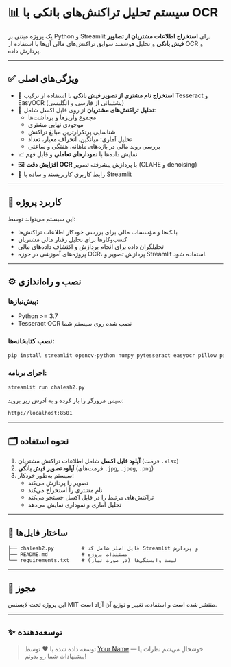 # 📊 سیستم تحلیل تراکنش‌های بانکی با OCR

یک پروژه مبتنی بر Python و Streamlit برای **استخراج اطلاعات مشتریان از تصاویر فیش بانکی** و تحلیل هوشمند سوابق تراکنش‌های مالی آن‌ها با استفاده از OCR و پردازش داده.

---

## ✅ ویژگی‌های اصلی

- 🎯 **استخراج نام مشتری از تصویر فیش بانکی** با استفاده از ترکیب Tesseract و EasyOCR (پشتیبانی از فارسی و انگلیسی)
- 🧠 **تحلیل تراکنش‌های مشتریان** از روی فایل اکسل شامل:
  - مجموع واریزها و برداشت‌ها
  - موجودی نهایی مشتری
  - شناسایی پرتکرارترین مبالغ تراکنش
  - تحلیل آماری: میانگین، انحراف معیار، تعداد
  - بررسی روند مالی در بازه‌های ماهانه، هفتگی و ساعتی
- 📈 نمایش داده‌ها با **نمودارهای تعاملی** و قابل فهم
- 🖼️ **افزایش دقت OCR** با پردازش پیشرفته تصویر (CLAHE و denoising)
- 📂 رابط کاربری کاربرپسند و ساده با Streamlit

---

## 🎯 کاربرد پروژه

این سیستم می‌تواند توسط:
- بانک‌ها و مؤسسات مالی برای بررسی خودکار اطلاعات تراکنش‌ها
- کسب‌وکارها برای تحلیل رفتار مالی مشتریان
- تحلیلگران داده برای انجام پردازش و اکتشاف داده‌های مالی
- پروژه‌های آموزشی در حوزه OCR، پردازش تصویر و Streamlit
استفاده شود.

---

## ⚙️ نصب و راه‌اندازی

### پیش‌نیازها:

- Python >= 3.7
- Tesseract OCR نصب شده روی سیستم شما

### نصب کتابخانه‌ها:
```bash
pip install streamlit opencv-python numpy pytesseract easyocr pillow pandas matplotlib
```

### اجرای برنامه:
```bash
streamlit run chalesh2.py
```

سپس مرورگر را باز کرده و به آدرس زیر بروید:
```
http://localhost:8501
```

---

## 🗂️ نحوه استفاده

1. **آپلود فایل اکسل** شامل اطلاعات تراکنش مشتریان (فرمت `.xlsx`)
2. **آپلود تصویر فیش بانکی** (فرمت‌های `.jpg`, `.jpeg`, `.png`)
3. سیستم به‌طور خودکار:
   - تصویر را پردازش می‌کند
   - نام مشتری را استخراج می‌کند
   - تراکنش‌های مرتبط را در فایل اکسل جستجو می‌کند
   - تحلیل آماری و نموداری نمایش می‌دهد

---

## 🧾 ساختار فایل‌ها
```
├── chalesh2.py         # فایل اصلی شامل کد Streamlit و پردازش
├── README.md           # مستندات پروژه
└── requirements.txt    # (در صورت نیاز) لیست وابستگی‌ها
```

---

## 📄 مجوز

این پروژه تحت لایسنس MIT منتشر شده است و استفاده، تغییر و توزیع آن آزاد است.

---

## ✨ توسعه‌دهنده

> توسعه داده شده با ❤️ توسط [Your Name](https://github.com/your-username) — خوشحال می‌شم نظرات یا پیشنهادات شما رو بدونم!

